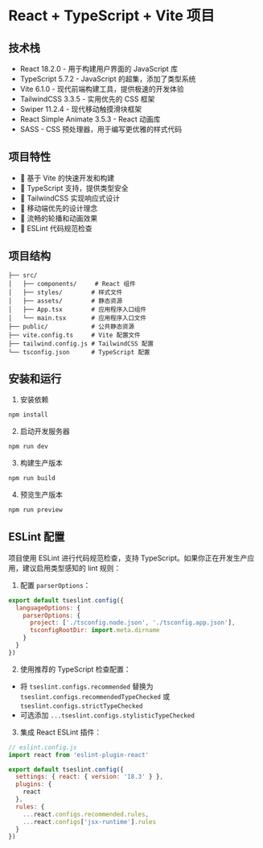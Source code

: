 # React + TypeScript + Vite 项目

## 技术栈

- React 18.2.0 - 用于构建用户界面的 JavaScript 库
- TypeScript 5.7.2 - JavaScript 的超集，添加了类型系统
- Vite 6.1.0 - 现代前端构建工具，提供极速的开发体验
- TailwindCSS 3.3.5 - 实用优先的 CSS 框架
- Swiper 11.2.4 - 现代移动触摸滑块框架
- React Simple Animate 3.5.3 - React 动画库
- SASS - CSS 预处理器，用于编写更优雅的样式代码

## 项目特性

- 🚀 基于 Vite 的快速开发和构建
- 💪 TypeScript 支持，提供类型安全
- 🎨 TailwindCSS 实现响应式设计
- 📱 移动端优先的设计理念
- 🔄 流畅的轮播和动画效果
- 🎯 ESLint 代码规范检查

## 项目结构

```
├── src/
│   ├── components/     # React 组件
│   ├── styles/        # 样式文件
│   ├── assets/        # 静态资源
│   ├── App.tsx        # 应用程序入口组件
│   └── main.tsx       # 应用程序入口文件
├── public/            # 公共静态资源
├── vite.config.ts     # Vite 配置文件
├── tailwind.config.js # TailwindCSS 配置
└── tsconfig.json      # TypeScript 配置
```

## 安装和运行

1. 安装依赖

```bash
npm install
```

2. 启动开发服务器

```bash
npm run dev
```

3. 构建生产版本

```bash
npm run build
```

4. 预览生产版本

```bash
npm run preview
```

## ESLint 配置

项目使用 ESLint 进行代码规范检查，支持 TypeScript。如果你正在开发生产应用，建议启用类型感知的 lint 规则：

1. 配置 `parserOptions`：

```js
export default tseslint.config({
  languageOptions: {
    parserOptions: {
      project: ['./tsconfig.node.json', './tsconfig.app.json'],
      tsconfigRootDir: import.meta.dirname
    }
  }
})
```

2. 使用推荐的 TypeScript 检查配置：

- 将 `tseslint.configs.recommended` 替换为 `tseslint.configs.recommendedTypeChecked` 或 `tseslint.configs.strictTypeChecked`
- 可选添加 `...tseslint.configs.stylisticTypeChecked`

3. 集成 React ESLint 插件：

```js
// eslint.config.js
import react from 'eslint-plugin-react'

export default tseslint.config({
  settings: { react: { version: '18.3' } },
  plugins: {
    react
  },
  rules: {
    ...react.configs.recommended.rules,
    ...react.configs['jsx-runtime'].rules
  }
})
```

